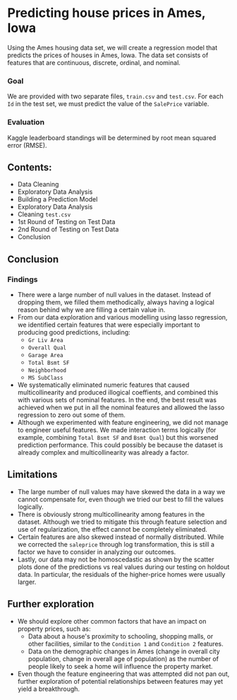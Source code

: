# Predicting house prices in Ames, Iowa

Using the Ames housing data set, we will create a regression model that predicts the prices of houses in Ames, Iowa. The data set consists of features that are continuous, discrete, ordinal, and nominal.

### Goal

We are provided with two separate files, `train.csv` and `test.csv`. For each `Id` in the test set, we must predict the value of the `SalePrice` variable.

### Evaluation

Kaggle leaderboard standings will be determined by root mean squared error (RMSE).

## Contents:
- Data Cleaning
- Exploratory Data Analysis
- Building a Prediction Model
- Exploratory Data Analysis
- Cleaning `test.csv`
- 1st Round of Testing on Test Data
- 2nd Round of Testing on Test Data
- Conclusion

## Conclusion

### Findings

- There were a large number of null values in the dataset. Instead of dropping them, we filled them methodically, always having a logical reason behind why we are filling a certain value in.
- From our data exploration and various modelling using lasso regression, we identified certain features that were especially important to producing good predictions, including:
    - `Gr Liv Area`
    - `Overall Qual`
    - `Garage Area`
    - `Total Bsmt SF`
    - `Neighborhood`
    - `MS SubClass`
- We systematically eliminated numeric features that caused multicollinearity and produced illogical coeffients, and combined this with various sets of nominal features. In the end, the best result was achieved when we put in all the nominal features and allowed the lasso regression to zero out some of them.  
- Although we experimented with feature engineering, we did not manage to engineer useful features. We made interaction terms logically (for example, combining `Total Bsmt SF` and `Bsmt Qual`) but this worsened prediction performance. This could possibly be because the dataset is already complex and multicollinearity was already a factor.

## Limitations

- The large number of null values may have skewed the data in a way we cannot compensate for, even though we tried our best to fill the values logically.
- There is obviously strong multicollinearity among features in the dataset. Although we tried to mitigate this through feature selection and use of regularization, the effect cannot be completely eliminated.
- Certain features are also skewed instead of normally distributed. While we corrected the `saleprice` through log transformation, this is still a factor we have to consider in analyzing our outcomes.
- Lastly, our data may not be homoscedastic as shown by the scatter plots done of the predictions vs real values during our testing on holdout data. In particular, the residuals of the higher-price homes were usually larger.

## Further exploration

- We should explore other common factors that have an impact on property prices, such as:
    - Data about a house's proximity to schooling, shopping malls, or other facilities, similar to the `Condition 1` and `Condition 2` features.
    - Data on the demographic changes in Ames (change in overall city population, change in overall age of population) as the number of people likely to seek a home will influence the property market.
- Even though the feature engineering that was attempted did not pan out, further exploration of potential relationships between features may yet yield a breakthrough. 
